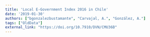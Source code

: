 ```yaml
---
title: 'Local E-Government Index 2016 in Chile'
date: '2019-01-30'
authors: ["bgonzalezbustamante", "Carvajal, A.", "González, A."]
tags: ["OldData"]
external_link: "https://doi.org/10.7910/DVN/CMU36B"
---
```

